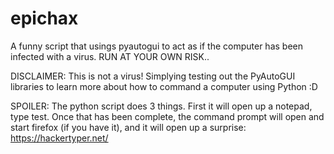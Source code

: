 # epichax
A funny script that usings pyautogui to act as if the computer has been infected with a virus.
RUN AT YOUR OWN RISK..


DISCLAIMER:
This is not a virus! Simplying testing out the PyAutoGUI libraries to learn more about how to command a computer using Python :D


SPOILER:
The python script does 3 things. First it will open up a notepad, type test. Once that has been complete, 
the command prompt will open and start firefox (if you have it), and it will open up a surprise: https://hackertyper.net/
